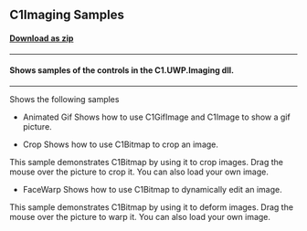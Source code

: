 ## C1Imaging Samples
#### [Download as zip](https://downgit.github.io/#/home?url=https://github.com/GrapeCity/ComponentOne-UWP-Samples/tree/master/\C1.UWP.Imaging\CS\ImagingSamples)
____
#### Shows samples of the controls in the C1.UWP.Imaging dll.
____
Shows the following samples

* Animated Gif
Shows how to use C1GifImage and C1Image to show a gif picture.


* Crop
Shows how to use C1Bitmap to crop an image.

This sample demonstrates C1Bitmap by using it to crop images.
Drag the mouse over the picture to crop it. You can also load your 
own image.


* FaceWarp
Shows how to use C1Bitmap to dynamically edit an image.

This sample demonstrates C1Bitmap by using it to deform images.
Drag the mouse over the picture to warp it. You can also load your 
own image.

